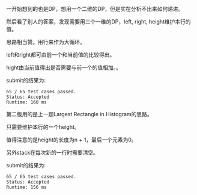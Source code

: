 一开始想到的也是DP，想用一个二维的DP，但是实在分析不出来如何递进。

然后看了别人的答案，发现需要用三个一维的DP，left, right, height维护本行的值。

思路相当赞。用行来作为大循环。

left和right都可由前一个和当前值的比较得出。

hight由当前值得出是否需要与前一个的值相加。。

submit的结果为:
```
65 / 65 test cases passed.
Status: Accepted
Runtime: 160 ms
```

第二版用的是上一题Largest Rectangle in Histogram的思路。

只需要维护本行的一个height。

值得注意的是height的长度为n + 1，最后一个元素为0。

另外stack在每次新的一行时需要清空。

submit的结果为:
```
65 / 65 test cases passed.
Status: Accepted
Runtime: 156 ms
```
